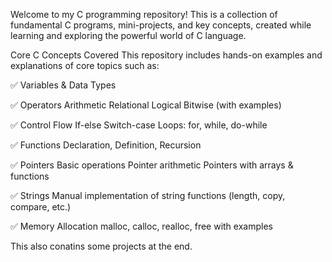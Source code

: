 Welcome to my C programming repository! This is a collection of fundamental C programs, mini-projects, and key concepts, created while learning and exploring the powerful world of C language.

Core C Concepts Covered
This repository includes hands-on examples and explanations of core topics such as:

✅ Variables & Data Types

✅ Operators
Arithmetic
Relational
Logical
Bitwise (with examples)

✅ Control Flow
If-else
Switch-case
Loops: for, while, do-while

✅ Functions
Declaration, Definition, Recursion

✅ Pointers
Basic operations
Pointer arithmetic
Pointers with arrays & functions

✅ Strings
Manual implementation of string functions (length, copy, compare, etc.)

✅ Memory Allocation
malloc, calloc, realloc, free with examples

This also conatins some projects at the end.




